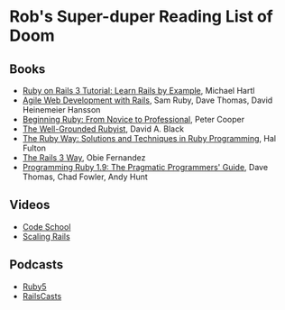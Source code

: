 # Rob's Super-duper Reading List of Doom

## Books
* [Ruby on Rails 3 Tutorial: Learn Rails by
Example](http://www.amazon.co.uk/dp/0321743121), Michael Hartl
* [Agile Web Development with Rails](http://www.amazon.co.uk/dp/1934356549),
Sam Ruby, Dave Thomas, David Heinemeier Hansson
* [Beginning Ruby: From Novice to
Professional](http://www.amazon.co.uk/dp/1430223634), Peter Cooper
* [The Well-Grounded Rubyist](http://www.amazon.co.uk/dp/1933988657), David A.
Black
* [The Ruby Way: Solutions and Techniques in Ruby
Programming](http://www.amazon.co.uk/dp/0672328844), Hal Fulton
* [The Rails 3 Way](http://www.amazon.co.uk/dp/0321601661), Obie Fernandez
* [Programming Ruby 1.9: The Pragmatic Programmers'
Guide](http://www.amazon.co.uk/dp/1934356085), Dave Thomas, Chad Fowler, Andy
Hunt

## Videos
* [Code School](http://www.codeschool.com/)
* [Scaling Rails](http://railslab.newrelic.com/scaling-rails)

## Podcasts
* [Ruby5](http://ruby5.envylabs.com/)
* [RailsCasts](http://railscasts.com/)
